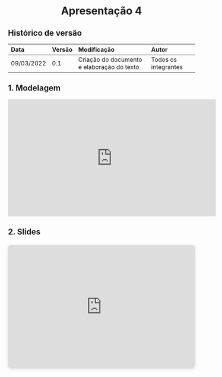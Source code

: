 # <center> Apresentação 4

## Histórico de versão<br>

|    Data    | Versão |                Modificação                |       Autor        |
| :-------- | :---- | :--------------------------------------- | :---------------- |
| 09/03/2022 |  0.1   | Criação do documento e elaboração do texto |  Todos os integrantes  |




## 1. Modelagem

<center>

<iframe width="560" height="315" src="https://www.youtube.com/embed/Vh-qz8gHdf0" title="YouTube video player" frameborder="0" allow="accelerometer; autoplay; clipboard-write; encrypted-media; gyroscope; picture-in-picture" allowfullscreen></iframe>

</center>


## 2. Slides

<div style="position: relative; width: 100%; height: 0; padding-top: 56.2500%;
 padding-bottom: 48px; box-shadow: 0 2px 8px 0 rgba(63,69,81,0.16); margin-top: 1.6em; margin-bottom: 0.9em; overflow: hidden;
 border-radius: 8px; will-change: transform;">
  <iframe loading="lazy" style="position: absolute; width: 100%; height: 100%; top: 0; left: 0; border: none; padding: 0;margin: 0;"
    src="https:&#x2F;&#x2F;www.canva.com&#x2F;design&#x2F;DAE6BuhX-n0&#x2F;view?embed" allowfullscreen="allowfullscreen" allow="fullscreen">
  </iframe>
</div>



